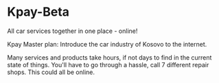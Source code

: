 # Kpay-Beta
All car services together in one place - online!

Kpay Master plan:
Introduce the car industry of Kosovo to the internet.

Many services and products take hours, if not days to find in the current state of things. You'll have to go through a hassle, call 7 different repair shops. This could all be online.

